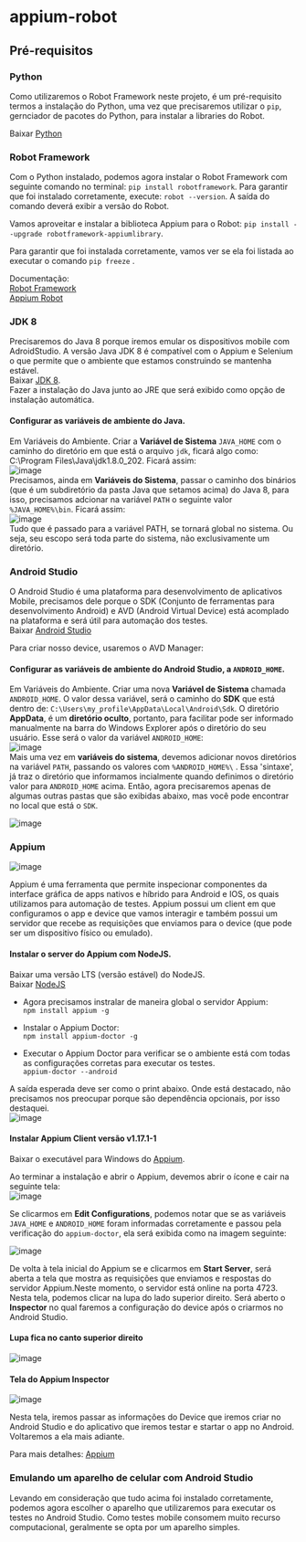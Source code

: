 # appium-robot  

## Pré-requisitos   

### Python   
Como utilizaremos o Robot Framework neste projeto, é um pré-requisito termos a instalação do Python, uma vez que precisaremos utilizar o `pip`, gernciador de pacotes do Python, para instalar a libraries do Robot.

Baixar [Python](https://www.python.org/)    

### Robot Framework  
Com o Python instalado, podemos agora instalar o Robot Framework com seguinte comando no terminal: `pip install robotframework`. Para garantir que foi instalado corretamente, execute: `robot --version`. A saída do comando deverá exibir a versão do Robot.  

Vamos aproveitar e instalar a biblioteca Appium para o Robot: `pip install --upgrade robotframework-appiumlibrary`. 

Para garantir que foi instalada corretamente, vamos ver se ela foi listada ao executar o comando `pip freeze` .  

Documentação:  
[Robot Framework](https://robotframework.org/)   
[Appium Robot](https://github.com/serhatbolsu/robotframework-appiumlibrary)  



### JDK 8   
Precisaremos do Java 8 porque iremos emular os dispositivos mobile com AdroidStudio. A versão Java JDK 8 é compatível com o Appium e Selenium o que permite que o ambiente que estamos construindo se mantenha estável.  
Baixar [JDK 8](https://www.oracle.com/br/java/technologies/javase/javase8-archive-downloads.html).    
Fazer a instalação do Java junto ao JRE que será exibido como opção de instalação automática.  
 
#### Configurar as variáveis de ambiente do Java.   
Em Variáveis do Ambiente. Criar a __Variável de Sistema__ `JAVA_HOME` com o caminho do diretório em que está o arquivo `jdk`, ficará algo como: C:\Program Files\Java\jdk1.8.0_202.  Ficará assim:    
![image](https://user-images.githubusercontent.com/38733166/202262403-546e84c2-4262-40b7-b964-9fdfe581aa48.png)  
 Precisamos, ainda em __Variáveis do Sistema__, passar o caminho dos binários (que é um subdiretório da pasta Java que setamos acima) do Java 8, para isso, precisamos adcionar na variável `PATH` o seguinte valor `%JAVA_HOME%\bin`.  Ficará assim:   
![image](https://user-images.githubusercontent.com/38733166/202263608-e128cd72-4793-49a2-a5db-32d85ebe54de.png)   
Tudo que é passado para a variável PATH, se tornará global no sistema. Ou seja, seu escopo será toda parte do sistema, não exclusivamente um diretório.     

### Android Studio  
O Android Studio é uma plataforma para desenvolvimento de aplicativos Mobile, precisamos dele porque o SDK (Conjunto de ferramentas para desenvolvimento Android) e AVD (Android Virtual Device) está acomplado na plataforma e será útil para automação dos testes.    
Baixar [Android Studio](https://developer.android.com/studio)  

Para criar nosso device, usaremos o AVD Manager:   

 #### Configurar as variáveis de ambiente do Android Studio, a `ANDROID_HOME`.    
 Em Variáveis do Ambiente. Criar uma nova __Variável de Sistema__ chamada `ANDROID_HOME`. O valor dessa variável, será o caminho do __SDK__ que está dentro de: `C:\Users\my_profile\AppData\Local\Android\Sdk`. O diretório __AppData__, é um __diretório oculto__, portanto, para facilitar pode ser informado manualmente na barra do Windows Explorer após o diretório do seu usuário.  Esse será o valor da variável `ANDROID_HOME`:   
 ![image](https://user-images.githubusercontent.com/38733166/202271692-b7f57ac3-d57c-4a45-88e0-e8899c508a00.png)   
 Mais uma vez em __variáveis do sistema__, devemos adicionar novos diretórios na variável `PATH`, passando os valores com `%ANDROID_HOME%\` . Essa 'sintaxe', já traz o diretório que informamos incialmente quando definimos o diretório valor para `ANDROID_HOME` acima. Então, agora precisaremos apenas de algumas outras pastas que são exibidas abaixo, mas você pode encontrar no local que está o `SDK`.  
 
 ![image](https://user-images.githubusercontent.com/38733166/202273642-d829e038-f1a4-48a6-9022-6a4d34950bcb.png)  


### Appium     
![image](https://upload.wikimedia.org/wikipedia/commons/8/84/Appium.png?20220131094201)    


Appium é uma ferramenta que permite inspecionar componentes da interface gráfica de apps nativos e híbrido para Android e IOS, os quais utilizamos para automação de testes.
Appium possui um client em que configuramos o app e device que vamos interagir e também possui um servidor que recebe as requisições que enviamos para o device (que pode ser um dispositivo físico ou emulado).    

#### Instalar o server do Appium com NodeJS.
 Baixar uma versão LTS (versão estável) do NodeJS.  
 Baixar [NodeJS](https://nodejs.org/en/)  
 
* Agora precisamos instralar de maneira global o servidor Appium:  
 `npm install appium -g`   
 
* Instalar o Appium Doctor:    
 `npm install appium-doctor -g`  
 
 * Executar o Appium Doctor para verificar se o ambiente está com todas as configurações corretas para executar os testes.  
 `appium-doctor --android`  
 
 A saída esperada deve ser como o print abaixo. Onde está destacado, não precisamos nos preocupar porque são dependência opcionais, por isso destaquei.  
 ![image](https://user-images.githubusercontent.com/38733166/202278652-c3c334e5-3149-40ee-9627-43bd5e386209.png)   
 
 
 #### Instalar Appium Client versão v1.17.1-1   
 Baixar o executável para Windows do [Appium](https://github.com/appium/appium-desktop/releases/tag/v1.17.1-1).  
 
Ao terminar a instalação e abrir o Appium, devemos abrir o ícone e cair na seguinte tela:  
![image](https://user-images.githubusercontent.com/38733166/202280078-aaad1b57-e85e-4f23-a0ca-19a02ce0bb3e.png)


Se clicarmos em __Edit Configurations__, podemos notar que se as variáveis `JAVA_HOME` e `ANDROID_HOME` foram informadas corretamente e passou pela verificação do `appium-doctor`, ela será exibida como na imagem seguinte:  

![image](https://user-images.githubusercontent.com/38733166/202280600-22a0bdc4-0c02-4940-b6e0-efe38a3a390e.png)   


De volta à tela inicial do Appium se e clicarmos em __Start Server__, será aberta a tela que mostra as requisições que enviamos e respostas do servidor Appium.Neste momento, o servidor está online na porta 4723. Nesta tela, podemos clicar na lupa do lado superior direito. Será aberto o __Inspector__ no qual faremos a configuração do device após o criarmos no Android Studio.  

#### Lupa fica no canto superior direito   

![image](https://user-images.githubusercontent.com/38733166/202282657-a825bb6a-a683-4908-8e98-bc27ddc9ba80.png)


#### Tela do Appium Inspector

![image](https://user-images.githubusercontent.com/38733166/202281632-d15d786e-125a-4a3f-87e4-0c6f56aeabfd.png)   

Nesta tela, iremos passar as informações do Device que iremos criar no Android Studio e do aplicativo que iremos testar e startar o app no Android.  Voltaremos a ela mais adiante.  

Para mais detalhes: [Appium](https://appium.io/docs/en/about-appium/api/#appium-api-documentation)      

### Emulando um aparelho de celular com Android Studio  

Levando em consideração que tudo acima foi instalado corretamente, podemos agora escolher o aparelho que utilizaremos para executar os testes no Android Studio. Como testes mobile consomem muito recurso computacional, geralmente se opta por um aparelho simples.  





